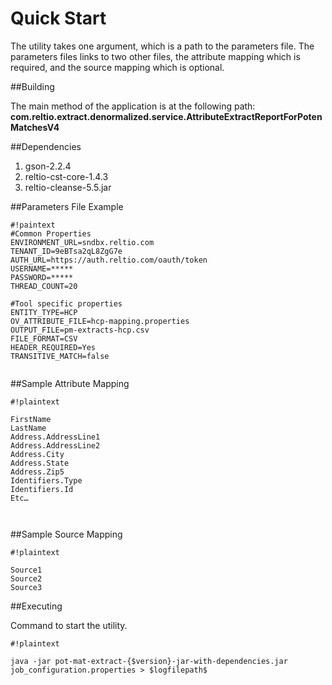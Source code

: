 # Quick Start 
The utility takes one argument, which is a path to the parameters file. The parameters files links to two other files, the attribute mapping which is required, and the source mapping which is optional.

##Building

The main method of the application is at the following path:
**com.reltio.extract.denormalized.service.AttributeExtractReportForPotenMatchesV4**

##Dependencies 

1. gson-2.2.4
2. reltio-cst-core-1.4.3
3. reltio-cleanse-5.5.jar

##Parameters File Example

```
#!paintext
#Common Properties
ENVIRONMENT_URL=sndbx.reltio.com
TENANT_ID=9eBTsa2qL8ZgG7e
AUTH_URL=https://auth.reltio.com/oauth/token
USERNAME=*****
PASSWORD=*****
THREAD_COUNT=20

#Tool specific properties
ENTITY_TYPE=HCP
OV_ATTRIBUTE_FILE=hcp-mapping.properties
OUTPUT_FILE=pm-extracts-hcp.csv
FILE_FORMAT=CSV
HEADER_REQUIRED=Yes
TRANSITIVE_MATCH=false


```

##Sample Attribute Mapping 

```
#!plaintext

FirstName
LastName
Address.AddressLine1
Address.AddressLine2
Address.City
Address.State
Address.Zip5
Identifiers.Type
Identifiers.Id
Etc…



```

##Sample Source Mapping

```
#!plaintext

Source1
Source2
Source3
```


##Executing

Command to start the utility.
```
#!plaintext

java -jar pot-mat-extract-{$version}-jar-with-dependencies.jar  job_configuration.properties > $logfilepath$

```
